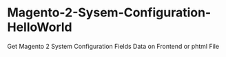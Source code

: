 # Magento-2-Sysem-Configuration-HelloWorld
Get Magento 2 System Configuration Fields Data on Frontend or phtml File
